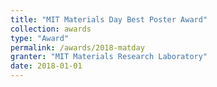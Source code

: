 ```yaml
---
title: "MIT Materials Day Best Poster Award"
collection: awards
type: "Award"
permalink: /awards/2018-matday
granter: "MIT Materials Research Laboratory"
date: 2018-01-01
---
```

